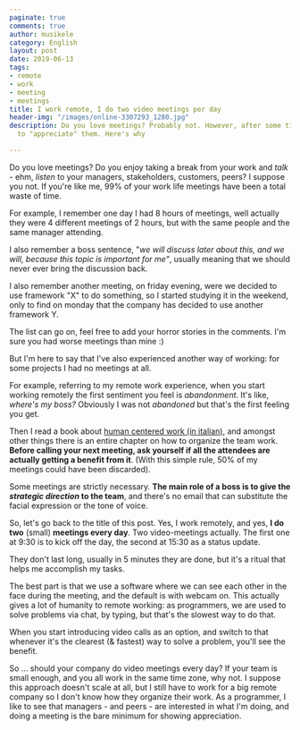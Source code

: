 ```yaml
---
paginate: true
comments: true
author: musikele
category: English
layout: post
date: 2019-06-13
tags:
- remote
- work
- meeting
- meetings
title: I work remote, I do two video meetings per day
header-img: "/images/online-3307293_1280.jpg"
description: Do you love meetings? Probably not. However, after some time I started
  to "appreciate" them. Here's why

---
```

Do you love meetings? Do you enjoy taking a break from your work and _talk_ - ehm, _listen_ to your managers, stakeholders, customers, peers? I suppose you not. If you're like me, 99% of your work life meetings have been a total waste of time.

For example, I remember one day I had 8 hours of meetings, well actually they were 4 different meetings of 2 hours, but with the same people and the same manager attending.

I also remember a boss sentence, "_we will discuss later about this, and we will, because this topic is important for me"_, usually meaning that we should never ever bring the discussion back. 

I also remember another meeting, on friday evening, were we decided to use framework "X" to do something, so I started studying it in the weekend, only to find on monday that the company has decided to use another framework Y.

The list can go on, feel free to add your horror stories in the comments. I'm sure you had worse meetings than mine :) 

But I'm here to say that I've also experienced another way of working: for some projects I had no meetings at all. 

For example, referring to my remote work experience, when you start working remotely the first sentiment you feel is _abandonment_. It's like, _where's my boss?_ Obviously I was not _abandoned_ but that's the first feeling you get. 

Then I read a book about [human centered work (in italian)](https://amzn.to/2RdiUUt "Human centered work"), and amongst other things there is an entire chapter on how to organize the team work. **Before calling your next meeting, ask yourself if all the attendees are actually getting a benefit from it**. (With this simple rule, 50% of my meetings could have been discarded). 

Some meetings are strictly necessary. **The main role of a boss is to give the _strategic direction_ to the team**, and there's no email that can substitute the facial expression or the tone of voice.

So, let's go back to the title of this post. Yes, I work remotely, and yes, **I do two** (small) **meetings every day**. Two video-meetings actually. The first one at 9:30 is to kick off the day, the second at 15:30 as a status update.

They don't last long, usually in 5 minutes they are done, but it's a ritual that helps me accomplish my tasks.

The best part is that we use a software where we can see each other in the face during the meeting, and the default is with webcam on. This actually gives a lot of humanity to remote working: as programmers, we are used to solve problems via chat, by typing, but that's the slowest way to do that. 

When you start introducing video calls as an option, and switch to that whenever it's the clearest (& fastest) way to solve a problem, you'll see the benefit. 

So ... should your company do video meetings every day? If your team is small enough, and you all work in the same time zone, why not. I suppose this approach doesn't scale at all, but I still have to work for a big remote company so I don't know how they organize their work. As a programmer, I like to see that managers - and peers - are interested in what I'm doing, and doing a meeting is the bare minimum for showing appreciation.  
